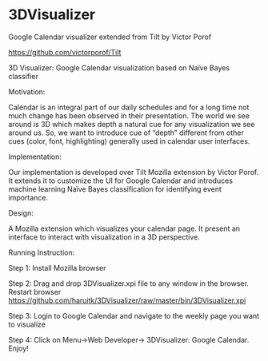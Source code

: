 3DVisualizer
============

Google Calendar visualizer extended from Tilt by Victor Porof

https://github.com/victorporof/Tilt

3D Visualizer: Google Calendar visualization based on Naïve Bayes classifier

Motivation:

Calendar is an integral part of our daily schedules and for a long time not much change has been
observed in their presentation.
The world we see around is 3D which makes depth a natural cue for any visualization we see
around us. So, we want to introduce cue of “depth” different from other cues (color, font, highlighting)
generally used in calendar user interfaces.

Implementation:

Our implementation is developed over Tilt Mozilla extension by Victor Porof. It extends it to
customize the UI for Google Calendar and introduces machine learning Naïve Bayes classification for
identifying event importance.

Design:

A Mozilla extension which visualizes your calendar page. It present an interface to interact with
visualization in a 3D perspective.

Running Instruction:

Step 1: Install Mozilla browser

Step 2: Drag and drop 3DVisualizer.xpi file to any window in the browser. Restart browser
https://github.com/haruitk/3DVisualizer/raw/master/bin/3DVisualizer.xpi

Step 3: Login to Google Calendar and navigate to the weekly page you want to visualize

Step 4: Click on Menu->Web Developer-> 3DVisualizer: Google Calendar. Enjoy!
